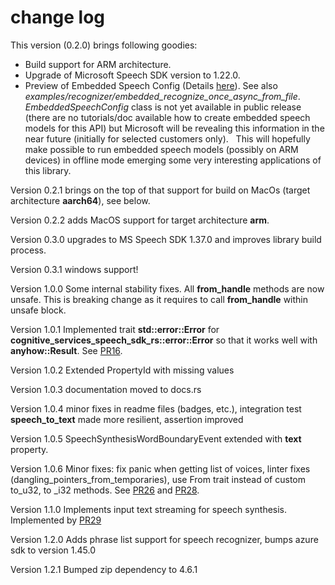 # change log

This version (0.2.0) brings following goodies:

* Build support for ARM architecture.
* Upgrade of Microsoft Speech SDK version to 1.22.0.
* Preview of Embedded Speech Config (Details [here](https://docs.microsoft.com/en-us/cpp/cognitive-services/speech/embeddedspeechconfig)). See also *examples/recognizer/embedded_recognize_once_async_from_file*. 
  *EmbeddedSpeechConfig* class is not yet available in public release (there are no tutorials/doc available how to create embedded speech models for this API) but Microsoft will be revealing this information in the near future (initially for selected customers only). 
  This will hopefully make possible to run embedded speech models (possibly on ARM devices) in offline mode emerging some very interesting applications of this library.

Version 0.2.1 brings on the top of that support for build on MacOs (target architecture **aarch64**), see below.

Version 0.2.2 adds MacOS support for target architecture **arm**.

Version 0.3.0 upgrades to MS Speech SDK 1.37.0 and improves library build process.

Version 0.3.1 windows support!

Version 1.0.0 Some internal stability fixes. All **from_handle** methods are now unsafe. This is breaking change as it requires to call **from_handle** within unsafe block.

Version 1.0.1 Implemented trait **std::error::Error** for **cognitive_services_speech_sdk_rs::error::Error** so that it works well with **anyhow::Result<T>**. See [PR16](https://github.com/jabber-tools/cognitive-services-speech-sdk-rs/pull/16).

Version 1.0.2 Extended PropertyId with missing values

Version 1.0.3 documentation moved to docs.rs

Version 1.0.4 minor fixes in readme files (badges, etc.), integration test **speech_to_text** made more resilient, assertion improved

Version 1.0.5 SpeechSynthesisWordBoundaryEvent extended with **text** property.

Version 1.0.6 Minor fixes: fix panic when getting list of voices, linter fixes (dangling_pointers_from_temporaries), use From trait instead of custom to_u32, to _i32 methods. See [PR26](https://github.com/jabber-tools/cognitive-services-speech-sdk-rs/pull/26) and [PR28](https://github.com/jabber-tools/cognitive-services-speech-sdk-rs/pull/28).

Version 1.1.0 Implements input text streaming for speech synthesis. Implemented by [PR29](https://github.com/jabber-tools/cognitive-services-speech-sdk-rs/pull/29)

Version 1.2.0 Adds phrase list support for speech recognizer, bumps azure sdk to version 1.45.0

Version 1.2.1 Bumped zip dependency to 4.6.1
